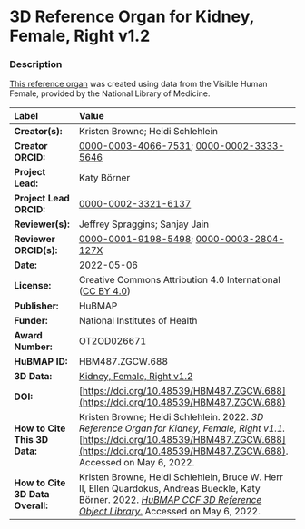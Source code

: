 # 3D Reference Organ for Kidney, Female, Right v1.2

### Description
[This reference organ](https://hubmapconsortium.github.io/ccf/pages/ccf-3d-reference-library.html) was created using data from the Visible Human Female, provided by the National Library of Medicine.

| Label | Value |
| :------------- |:-------------|
| **Creator(s):** | Kristen Browne; Heidi Schlehlein |
| **Creator ORCID:** | [0000-0003-4066-7531](https://orcid.org/0000-0003-4066-7531); [0000-0002-3333-5646](https://orcid.org/0000-0002-3333-5646)|
| **Project Lead:** | Katy B&ouml;rner |
| **Project Lead ORCID:** | [0000-0002-3321-6137](https://orcid.org/0000-0002-3321-6137) |
| **Reviewer(s):** | Jeffrey Spraggins; Sanjay Jain |
| **Reviewer ORCID(s):** |[0000-0001-9198-5498](https://doi.org/10.5072/0000-0001-9198-5498); [0000-0003-2804-127X](https://doi.org/10.5072/0000-0003-2804-127X) |
| **Date:** | 2022-05-06 |
| **License:** | Creative Commons Attribution 4.0 International ([CC BY 4.0](https://creativecommons.org/licenses/by/4.0/)) |
| **Publisher:** | HuBMAP |
| **Funder:** | National Institutes of Health |
| **Award Number:** | OT2OD026671 |
| **HuBMAP ID:** | HBM487.ZGCW.688 |
| **3D Data:** | [Kidney, Female, Right v1.2](https://hubmapconsortium.github.io/ccf-releases/v1.2/models/VH_F_Kidney_R.glb) |
| **DOI:** | [https://doi.org/10.48539/HBM487.ZGCW.688](https://doi.org/10.48539/HBM487.ZGCW.688) |
| **How to Cite This 3D Data:** | Kristen Browne; Heidi Schlehlein. 2022. *3D Reference Organ for Kidney, Female, Right v1.1.* [https://doi.org/10.48539/HBM487.ZGCW.688](https://doi.org/10.48539/HBM487.ZGCW.688).  Accessed on May 6, 2022. |
| **How to Cite 3D Data Overall:** | Kristen Browne, Heidi Schlehlein, Bruce W. Herr II, Ellen Quardokus, Andreas Bueckle, Katy B&ouml;rner. 2022. [*HuBMAP CCF 3D Reference Object Library*.](https://hubmapconsortium.github.io/ccf/pages/ccf-3d-reference-library.html) Accessed on May 6, 2022. |
